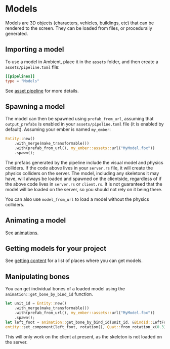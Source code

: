 # Models

Models are 3D objects (characters, vehicles, buildings, etc) that can be rendered to the screen. They can be loaded from files, or procedurally generated.

## Importing a model

To use a model in Ambient, place it in the `assets` folder, and then create a `assets/pipeline.toml` file:

```toml
[[pipelines]]
type = "Models"
```

See [asset pipeline](./asset_pipeline.md) for more details.

## Spawning a model

The model can then be spawned using `prefab_from_url`, assuming that `output_prefabs` is enabled in your `assets/pipeline.toml` file (it is enabled by default). Assuming your ember is named `my_ember`:

```rust
Entity::new()
    .with_merge(make_transformable())
    .with(prefab_from_url(), my_ember::assets::url("MyModel.fbx"))
    .spawn();
```

The prefabs generated by the pipeline include the visual model and physics colliders.
If the code above lives in your `server.rs` file, it will create the physics colliders on the server.
The model, including any skeletons it may have, will always be loaded and spawned on the clientside, regardless of if the above code lives in `server.rs` or `client.rs`. It is not guaranteed that the model will be loaded on the server, so you should not rely on it being there.

You can also use `model_from_url` to load a model without the physics colliders.

## Animating a model

See [animations](./animations.md).

## Getting models for your project

See [getting content](./getting_content.md) for a list of places where you can get models.

## Manipulating bones

You can get individual bones of a loaded model using the `animation::get_bone_by_bind_id` function.

```rust
let unit_id = Entity::new()
    .with_merge(make_transformable())
    .with(prefab_from_url(), my_ember::assets::url("MyModel.fbx"))
    .spawn();
let left_foot = animation::get_bone_by_bind_id(unit_id, &BindId::LeftFoot).unwrap();
entity::set_component(left_foot, rotation(), Quat::from_rotation_x(0.3));
```

This will only work on the client at present, as the skeleton is not loaded on the server.
